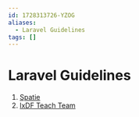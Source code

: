 ```yaml
---
id: 1728313726-YZOG
aliases:
  - Laravel Guidelines
tags: []
---
```


# Laravel Guidelines

1. [Spatie](https://spatie.be/guidelines/laravel-php)
2. [lxDF Teach Team](https://handbook.interaction-design.org/library/backend/conventions--laravel.html)
